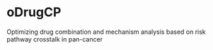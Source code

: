 # oDrugCP
Optimizing drug combination and mechanism analysis based on risk pathway crosstalk in pan-cancer
